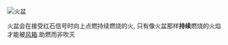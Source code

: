 ![火盆](block:betterwithmods:hibachi)

火盆会在接受红石信号时向上点燃持续燃烧的火, 只有像火盆那样**持续**燃烧的火焰才能被[风箱](bellows.md).助燃而非吹灭
